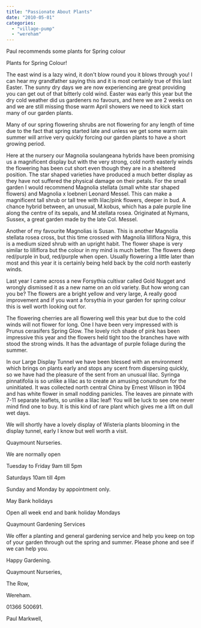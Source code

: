 ```yaml
---
title: "Passionate About Plants"
date: "2010-05-01"
categories: 
  - "village-pump"
  - "wereham"
---
```


Paul recommends some plants for Spring colour

Plants for Spring Colour!

The east wind is a lazy wind, it don't blow round you it blows through you! I can hear my grandfather saying this and it is most certainly true of this last Easter. The sunny dry days we are now experiencing are great providing you can get out of that bitterly cold wind. Easter was early this year but the dry cold weather did us gardeners no favours, and here we are 2 weeks on and we are still missing those warm April showers we need to kick start many of our garden plants.

Many of our spring flowering shrubs are not flowering for any length of time due to the fact that spring started late and unless we get some warm rain summer will arrive very quickly forcing our garden plants to have a short growing period.

Here at the nursery our Magnolia soulangeana hybrids have been promising us a magnificent display but with the very strong, cold north easterly winds the flowering has been cut short even though they are in a sheltered position. The star shaped varieties have produced a much better display as they have not suffered the physical damage on their petals. For the small garden I would recommend Magnolia stellata (small white star shaped flowers) and Magnolia x loebneri Leonard Messel. This can make a magnificent tall shrub or tall tree with lilac/pink flowers, deeper in bud. A chance hybrid between, an unusual, M.kobus, which has a pale purple line along the centre of its sepals, and M.stellata rosea. Originated at Nymans, Sussex, a great garden made by the late Col. Messel.

Another of my favourite Magnolias is Susan. This is another Magnolia stellata rosea cross, but this time crossed with Magnolia lilliflora Nigra, this is a medium sized shrub with an upright habit. The flower shape is very similar to lilliflora but the colour in my mind is much better. The flowers deep red/purple in bud, red/purple when open. Usually flowering a little later than most and this year it is certainly being held back by the cold north easterly winds.

Last year I came across a new Forsythia cultivar called Gold Nugget and wrongly dismissed it as a new name on an old variety. But how wrong can you be? The flowers are a bright yellow and very large, A really good improvement and if you want a forsythia in your garden for spring colour this is well worth looking out for.

The flowering cherries are all flowering well this year but due to the cold winds will not flower for long. One I have been very impressed with is Prunus cerasifers Spring Glow. The lovely rich shade of pink has been impressive this year and the flowers held tight too the branches have with stood the strong winds. It has the advantage of purple foliage during the summer.

In our Large Display Tunnel we have been blessed with an environment which brings on plants early and stops any scent from dispersing quickly, so we have had the pleasure of the sent from an unusual lilac. Syringa pinnatifolia is so unlike a lilac as to create an amusing conundrum for the uninitiated. It was collected north central China by Ernest Wilson in 1904 and has white flower in small nodding panicles. The leaves are pinnate with 7-11 separate leaflets, so unlike a lilac leaf! You will be luck to see one never mind find one to buy. It is this kind of rare plant which gives me a lift on dull wet days.

We will shortly have a lovely display of Wisteria plants blooming in the display tunnel, early I know but well worth a visit.

Quaymount Nurseries.

We are normally open

Tuesday to Friday 9am till 5pm

Saturdays 10am till 4pm

Sunday and Monday by appointment only.

May Bank holidays

Open all week end and bank holiday Mondays

Quaymount Gardening Services

We offer a planting and general gardening service and help you keep on top of your garden through out the spring and summer. Please phone and see if we can help you.

Happy Gardening.

Quaymount Nurseries,

The Row,

Wereham.

01366 500691.

Paul Markwell,
